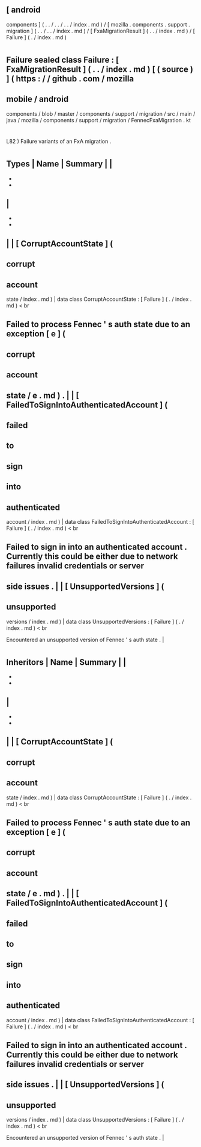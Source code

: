 [
android
-
components
]
(
.
.
/
.
.
/
.
.
/
index
.
md
)
/
[
mozilla
.
components
.
support
.
migration
]
(
.
.
/
.
.
/
index
.
md
)
/
[
FxaMigrationResult
]
(
.
.
/
index
.
md
)
/
[
Failure
]
(
.
/
index
.
md
)
#
Failure
sealed
class
Failure
:
[
FxaMigrationResult
]
(
.
.
/
index
.
md
)
[
(
source
)
]
(
https
:
/
/
github
.
com
/
mozilla
-
mobile
/
android
-
components
/
blob
/
master
/
components
/
support
/
migration
/
src
/
main
/
java
/
mozilla
/
components
/
support
/
migration
/
FennecFxaMigration
.
kt
#
L82
)
Failure
variants
of
an
FxA
migration
.
#
#
#
Types
|
Name
|
Summary
|
|
-
-
-
|
-
-
-
|
|
[
CorruptAccountState
]
(
-
corrupt
-
account
-
state
/
index
.
md
)
|
data
class
CorruptAccountState
:
[
Failure
]
(
.
/
index
.
md
)
<
br
>
Failed
to
process
Fennec
'
s
auth
state
due
to
an
exception
[
e
]
(
-
corrupt
-
account
-
state
/
e
.
md
)
.
|
|
[
FailedToSignIntoAuthenticatedAccount
]
(
-
failed
-
to
-
sign
-
into
-
authenticated
-
account
/
index
.
md
)
|
data
class
FailedToSignIntoAuthenticatedAccount
:
[
Failure
]
(
.
/
index
.
md
)
<
br
>
Failed
to
sign
in
into
an
authenticated
account
.
Currently
this
could
be
either
due
to
network
failures
invalid
credentials
or
server
-
side
issues
.
|
|
[
UnsupportedVersions
]
(
-
unsupported
-
versions
/
index
.
md
)
|
data
class
UnsupportedVersions
:
[
Failure
]
(
.
/
index
.
md
)
<
br
>
Encountered
an
unsupported
version
of
Fennec
'
s
auth
state
.
|
#
#
#
Inheritors
|
Name
|
Summary
|
|
-
-
-
|
-
-
-
|
|
[
CorruptAccountState
]
(
-
corrupt
-
account
-
state
/
index
.
md
)
|
data
class
CorruptAccountState
:
[
Failure
]
(
.
/
index
.
md
)
<
br
>
Failed
to
process
Fennec
'
s
auth
state
due
to
an
exception
[
e
]
(
-
corrupt
-
account
-
state
/
e
.
md
)
.
|
|
[
FailedToSignIntoAuthenticatedAccount
]
(
-
failed
-
to
-
sign
-
into
-
authenticated
-
account
/
index
.
md
)
|
data
class
FailedToSignIntoAuthenticatedAccount
:
[
Failure
]
(
.
/
index
.
md
)
<
br
>
Failed
to
sign
in
into
an
authenticated
account
.
Currently
this
could
be
either
due
to
network
failures
invalid
credentials
or
server
-
side
issues
.
|
|
[
UnsupportedVersions
]
(
-
unsupported
-
versions
/
index
.
md
)
|
data
class
UnsupportedVersions
:
[
Failure
]
(
.
/
index
.
md
)
<
br
>
Encountered
an
unsupported
version
of
Fennec
'
s
auth
state
.
|
